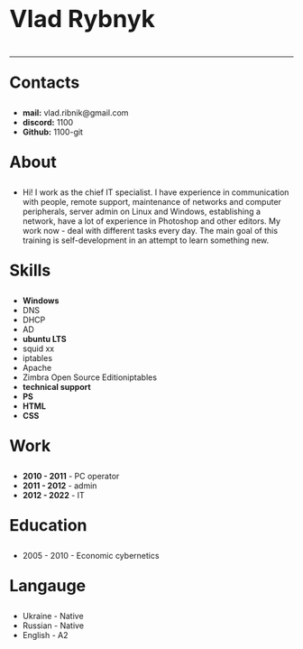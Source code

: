 <!DOCTYPE html>
<html lang="en-US">
<head>  
    <meta charset="UTF-8">
    <meta http-equiv="X-UA-Compatible" content="IE=edge">
    <meta name="viewport" content="width=device-width, initial-scale=1">
<title>1100-git-cv</title>
</head>
<body>
    <p style="font-size:3em"><strong>Vlad Rybnyk</strong></p><hr>
    <p style="font-size:2em"><strong>Contacts</strong></p>
        <ul>
            <li><strong>mail:</strong> vlad.ribnik@gmail.com</li>
            <li><strong>discord:</strong> 1100 </li>
            <li><strong>Github:</strong> 1100-git</li>
        </ul>
    <p style="font-size:2em;"><strong>About</strong></p>
        <ul>
            <li>Hi! I work as the chief IT specialist. I have experience in communication with people, remote support, maintenance of networks and computer peripherals, server admin on Linux and Windows, establishing a network, have a lot of experience in Photoshop and other editors. My work now - deal with different tasks every day. The main goal of this training is self-development in an attempt to learn something new.</li>
        </ul>
    <p style="font-size:2em;"><strong>Skills</strong></p>
        <ul>
            <li><strong>Windows</strong></li>
            <li>DNS</li>
            <li>DHCP</li>
            <li>AD</li>
            <li><strong>ubuntu LTS</strong></li>
            <li>squid xx</li>
            <li>iptables</li>
            <li>Apache</li>
            <li>Zimbra Open Source Editioniptables</li>
            <li><strong>technical support</strong></li>
            <li><strong>PS</strong></li>
            <li><strong>HTML</strong></li>
            <li><strong>CSS</strong></li>
        </ul>
    <p style="font-size:2em;"><strong>Work</strong></p>
     <ul>
            <li><strong>2010 - 2011</strong> - PC operator</li>
            <li><strong>2011 - 2012</strong> - admin</li>
            <li><strong>2012 - 2022</strong> - IT</li>
        </ul>
    <p style="font-size:2em;"><strong>Education</strong></p>
        <ul>
            <li>2005 - 2010 - Economic cybernetics</li>
        </ul>
    <p style="font-size:2em;"><strong>Langauge</strong></p>
        <ul>
            <li>Ukraine - Native</li>
            <li>Russian - Native</li>
            <li>English - A2</li>
        </ul>
</body>
</html>